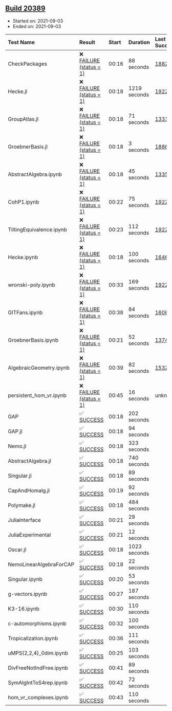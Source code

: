 ## [Build 20389](https://oscarci.mathematik.uni-kl.de/job/oscar/20389/)

* Started on: 2021-09-03
* Ended on: 2021-09-03

| Test Name    | Result | Start | Duration | Last Success | First Failure |
|:-------------|:-------|:------|:---------|:-------------|:--------------|
| CheckPackages | ❌ [FAILURE (status = 1)](https://oscarci.mathematik.uni-kl.de/job/oscar/20389/artifact/logs/build-20389/CheckPackages.log) | 00:16 | 88 seconds | [18822](https://oscarci.mathematik.uni-kl.de/job/oscar/18822/) | [18823](https://oscarci.mathematik.uni-kl.de/job/oscar/18823/) |
| Hecke.jl | ❌ [FAILURE (status = 1)](https://oscarci.mathematik.uni-kl.de/job/oscar/20389/artifact/logs/build-20389/Hecke.jl.log) | 00:18 | 1219 seconds | [19222](https://oscarci.mathematik.uni-kl.de/job/oscar/19222/) | [20152](https://oscarci.mathematik.uni-kl.de/job/oscar/20152/) |
| GroupAtlas.jl | ❌ [FAILURE (status = 1)](https://oscarci.mathematik.uni-kl.de/job/oscar/20389/artifact/logs/build-20389/GroupAtlas.jl.log) | 00:18 | 71 seconds | [13311](https://oscarci.mathematik.uni-kl.de/job/oscar/13311/) | [13312](https://oscarci.mathematik.uni-kl.de/job/oscar/13312/) |
| GroebnerBasis.jl | ❌ [FAILURE (status = 1)](https://oscarci.mathematik.uni-kl.de/job/oscar/20389/artifact/logs/build-20389/GroebnerBasis.jl.log) | 00:18 | 3 seconds | [18864](https://oscarci.mathematik.uni-kl.de/job/oscar/18864/) | [18865](https://oscarci.mathematik.uni-kl.de/job/oscar/18865/) |
| AbstractAlgebra.ipynb | ❌ [FAILURE (status = 1)](https://oscarci.mathematik.uni-kl.de/job/oscar/20389/artifact/logs/build-20389/AbstractAlgebra.ipynb.log) | 00:18 | 45 seconds | [13355](https://oscarci.mathematik.uni-kl.de/job/oscar/13355/) | [13356](https://oscarci.mathematik.uni-kl.de/job/oscar/13356/) |
| CohP1.ipynb | ❌ [FAILURE (status = 1)](https://oscarci.mathematik.uni-kl.de/job/oscar/20389/artifact/logs/build-20389/CohP1.ipynb.log) | 00:22 | 75 seconds | [19222](https://oscarci.mathematik.uni-kl.de/job/oscar/19222/) | [20152](https://oscarci.mathematik.uni-kl.de/job/oscar/20152/) |
| TiltingEquivalence.ipynb | ❌ [FAILURE (status = 1)](https://oscarci.mathematik.uni-kl.de/job/oscar/20389/artifact/logs/build-20389/TiltingEquivalence.ipynb.log) | 00:23 | 112 seconds | [19222](https://oscarci.mathematik.uni-kl.de/job/oscar/19222/) | [20152](https://oscarci.mathematik.uni-kl.de/job/oscar/20152/) |
| Hecke.ipynb | ❌ [FAILURE (status = 1)](https://oscarci.mathematik.uni-kl.de/job/oscar/20389/artifact/logs/build-20389/Hecke.ipynb.log) | 00:18 | 100 seconds | [16463](https://oscarci.mathematik.uni-kl.de/job/oscar/16463/) | [16464](https://oscarci.mathematik.uni-kl.de/job/oscar/16464/) |
| wronski-poly.ipynb | ❌ [FAILURE (status = 1)](https://oscarci.mathematik.uni-kl.de/job/oscar/20389/artifact/logs/build-20389/wronski-poly.ipynb.log) | 00:33 | 169 seconds | [19222](https://oscarci.mathematik.uni-kl.de/job/oscar/19222/) | [20152](https://oscarci.mathematik.uni-kl.de/job/oscar/20152/) |
| GITFans.ipynb | ❌ [FAILURE (status = 1)](https://oscarci.mathematik.uni-kl.de/job/oscar/20389/artifact/logs/build-20389/GITFans.ipynb.log) | 00:38 | 84 seconds | [16068](https://oscarci.mathematik.uni-kl.de/job/oscar/16068/) | [16069](https://oscarci.mathematik.uni-kl.de/job/oscar/16069/) |
| GroebnerBasis.ipynb | ❌ [FAILURE (status = 1)](https://oscarci.mathematik.uni-kl.de/job/oscar/20389/artifact/logs/build-20389/GroebnerBasis.ipynb.log) | 00:21 | 52 seconds | [13748](https://oscarci.mathematik.uni-kl.de/job/oscar/13748/) | [13749](https://oscarci.mathematik.uni-kl.de/job/oscar/13749/) |
| AlgebraicGeometry.ipynb | ❌ [FAILURE (status = 1)](https://oscarci.mathematik.uni-kl.de/job/oscar/20389/artifact/logs/build-20389/AlgebraicGeometry.ipynb.log) | 00:39 | 82 seconds | [15322](https://oscarci.mathematik.uni-kl.de/job/oscar/15322/) | [15323](https://oscarci.mathematik.uni-kl.de/job/oscar/15323/) |
| persistent_hom_vr.ipynb | ❌ [FAILURE (status = 1)](https://oscarci.mathematik.uni-kl.de/job/oscar/20389/artifact/logs/build-20389/persistent_hom_vr.ipynb.log) | 00:45 | 16 seconds | unknown | unknown |
| GAP | ✅ [SUCCESS](https://oscarci.mathematik.uni-kl.de/job/oscar/20389/artifact/logs/build-20389/GAP.log) | 00:18 | 202 seconds |  |  |
| GAP.jl | ✅ [SUCCESS](https://oscarci.mathematik.uni-kl.de/job/oscar/20389/artifact/logs/build-20389/GAP.jl.log) | 00:18 | 94 seconds |  |  |
| Nemo.jl | ✅ [SUCCESS](https://oscarci.mathematik.uni-kl.de/job/oscar/20389/artifact/logs/build-20389/Nemo.jl.log) | 00:18 | 323 seconds |  |  |
| AbstractAlgebra.jl | ✅ [SUCCESS](https://oscarci.mathematik.uni-kl.de/job/oscar/20389/artifact/logs/build-20389/AbstractAlgebra.jl.log) | 00:18 | 740 seconds |  |  |
| Singular.jl | ✅ [SUCCESS](https://oscarci.mathematik.uni-kl.de/job/oscar/20389/artifact/logs/build-20389/Singular.jl.log) | 00:18 | 89 seconds |  |  |
| CapAndHomalg.jl | ✅ [SUCCESS](https://oscarci.mathematik.uni-kl.de/job/oscar/20389/artifact/logs/build-20389/CapAndHomalg.jl.log) | 00:19 | 92 seconds |  |  |
| Polymake.jl | ✅ [SUCCESS](https://oscarci.mathematik.uni-kl.de/job/oscar/20389/artifact/logs/build-20389/Polymake.jl.log) | 00:18 | 484 seconds |  |  |
| JuliaInterface | ✅ [SUCCESS](https://oscarci.mathematik.uni-kl.de/job/oscar/20389/artifact/logs/build-20389/JuliaInterface.log) | 00:21 | 29 seconds |  |  |
| JuliaExperimental | ✅ [SUCCESS](https://oscarci.mathematik.uni-kl.de/job/oscar/20389/artifact/logs/build-20389/JuliaExperimental.log) | 00:21 | 12 seconds |  |  |
| Oscar.jl | ✅ [SUCCESS](https://oscarci.mathematik.uni-kl.de/job/oscar/20389/artifact/logs/build-20389/Oscar.jl.log) | 00:18 | 1023 seconds |  |  |
| NemoLinearAlgebraForCAP | ✅ [SUCCESS](https://oscarci.mathematik.uni-kl.de/job/oscar/20389/artifact/logs/build-20389/NemoLinearAlgebraForCAP.log) | 00:18 | 22 seconds |  |  |
| Singular.ipynb | ✅ [SUCCESS](https://oscarci.mathematik.uni-kl.de/job/oscar/20389/artifact/logs/build-20389/Singular.ipynb.log) | 00:20 | 53 seconds |  |  |
| g-vectors.ipynb | ✅ [SUCCESS](https://oscarci.mathematik.uni-kl.de/job/oscar/20389/artifact/logs/build-20389/g-vectors.ipynb.log) | 00:27 | 187 seconds |  |  |
| K3-16.ipynb | ✅ [SUCCESS](https://oscarci.mathematik.uni-kl.de/job/oscar/20389/artifact/logs/build-20389/K3-16.ipynb.log) | 00:30 | 110 seconds |  |  |
| c-automorphisms.ipynb | ✅ [SUCCESS](https://oscarci.mathematik.uni-kl.de/job/oscar/20389/artifact/logs/build-20389/c-automorphisms.ipynb.log) | 00:32 | 100 seconds |  |  |
| Tropicalization.ipynb | ✅ [SUCCESS](https://oscarci.mathematik.uni-kl.de/job/oscar/20389/artifact/logs/build-20389/Tropicalization.ipynb.log) | 00:36 | 111 seconds |  |  |
| uMPS(2,2,4)_0dim.ipynb | ✅ [SUCCESS](https://oscarci.mathematik.uni-kl.de/job/oscar/20389/artifact/logs/build-20389/uMPS-2-2-4-_0dim.ipynb.log) | 00:25 | 103 seconds |  |  |
| DivFreeNotIndFree.ipynb | ✅ [SUCCESS](https://oscarci.mathematik.uni-kl.de/job/oscar/20389/artifact/logs/build-20389/DivFreeNotIndFree.ipynb.log) | 00:41 | 89 seconds |  |  |
| SymAlgIntToS4rep.ipynb | ✅ [SUCCESS](https://oscarci.mathematik.uni-kl.de/job/oscar/20389/artifact/logs/build-20389/SymAlgIntToS4rep.ipynb.log) | 00:42 | 72 seconds |  |  |
| hom_vr_complexes.ipynb | ✅ [SUCCESS](https://oscarci.mathematik.uni-kl.de/job/oscar/20389/artifact/logs/build-20389/hom_vr_complexes.ipynb.log) | 00:43 | 110 seconds |  |  |
